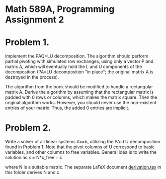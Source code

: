 Math 589A, Programming Assignment 2
===================================

Problem 1. 
==========

Implement the PAQ=LU decomposition. The algorithm should perform
partial pivoting with simulated row exchanges, using only a vector P
and matrix A, which will eventually hold the L and U components of the
decomposition (PA=LU decomposition "in place"; the original matrix A
is destroyed in the process).

The algorithm from the book should be modified to handle a rectangular
matrix A.  Derive the algorithm by assuming that the rectangular
matrix is padded with 0 rows or columns, which makes the matrix
square. Then the original algorithm works.  However, you should never
use the non-existent entries of your matrix. Thus, the added 0 entries 
are implicit.



Problem 2.
==========

Write a solver of all linear systems Ax=b, utilizing the PA=LU decomposition
found in Problem 1. Note that the pivot columns of U correspond to basic variables,
and other columns to free variables. General idea is to write the solution
as 
                  x = N*x_free + c
				  
where N is a suitable matrix. The separate LaTeX document
[derivation.tex](derivation.tex) in this folder derives N and c.
	             


				  



